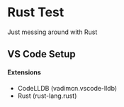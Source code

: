 # Rust Test
Just messing around with Rust  
  
  
## VS Code Setup
#### Extensions
- CodeLLDB (vadimcn.vscode-lldb)
- Rust (rust-lang.rust)